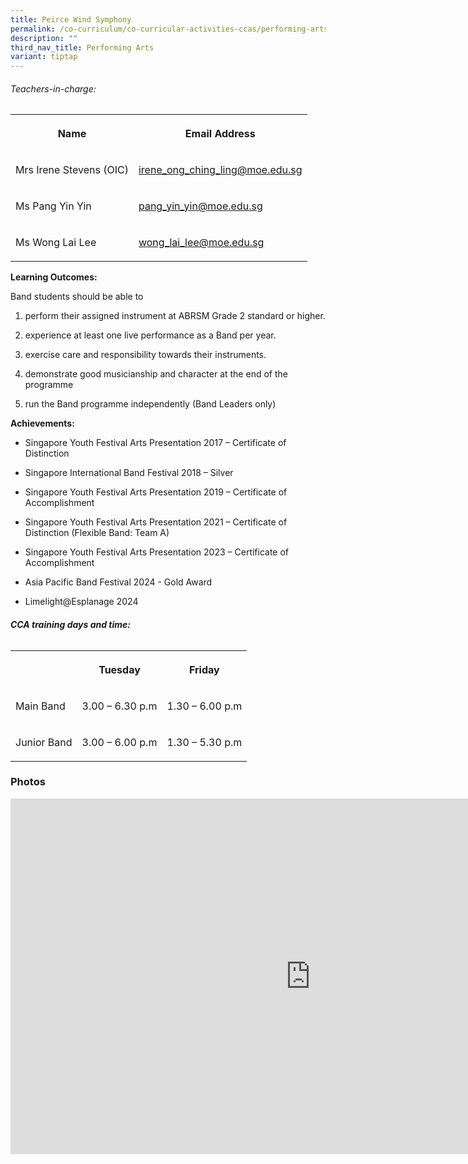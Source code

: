 ```yaml
---
title: Peirce Wind Symphony
permalink: /co-curriculum/co-curricular-activities-ccas/performing-arts-peirce-wind-symphony/
description: ""
third_nav_title: Performing Arts
variant: tiptap
---
```

<h6>Teachers-in-charge:</h6>
<table style="minWidth: 50px">
<colgroup>
<col>
<col>
</colgroup>
<tbody>
<tr>
<th rowspan="1" colspan="1">
<p>Name</p>
</th>
<th rowspan="1" colspan="1">
<p>Email Address</p>
</th>
</tr>
<tr>
<td rowspan="1" colspan="1">
<p>Mrs Irene Stevens (OIC)</p>
</td>
<td rowspan="1" colspan="1">
<p><a href="mailto:irene_ong_ching_ling@moe.edu.sg" rel="noopener noreferrer nofollow" target="_blank">irene_ong_ching_ling@moe.edu.sg</a>
</p>
</td>
</tr>
<tr>
<td rowspan="1" colspan="1">
<p>Ms Pang Yin Yin</p>
</td>
<td rowspan="1" colspan="1">
<p><a href="mailto:pang_yin_yin@moe.edu.sg" rel="noopener noreferrer nofollow" target="_blank">pang_yin_yin@moe.edu.sg</a>
</p>
</td>
</tr>
<tr>
<td rowspan="1" colspan="1">
<p>Ms Wong Lai Lee</p>
</td>
<td rowspan="1" colspan="1">
<p><a href="mailto:wong_lai_lee@moe.edu.sg" rel="noopener noreferrer nofollow" target="_blank">wong_lai_lee@moe.edu.sg</a>
</p>
</td>
</tr>
</tbody>
</table>
<p><strong>Learning Outcomes:</strong>
</p>
<p>Band students should be able to</p>
<ol>
<li>
<p>perform their assigned instrument at ABRSM Grade 2 standard or higher.</p>
</li>
<li>
<p>experience at least one live performance as a Band per year.</p>
</li>
<li>
<p>exercise care and responsibility towards their instruments.</p>
</li>
<li>
<p>demonstrate good musicianship and character at the end of the programme</p>
</li>
<li>
<p>run the Band programme independently (Band Leaders only)</p>
</li>
</ol>
<p><strong>Achievements:</strong>
</p>
<ul>
<li>
<p>Singapore Youth Festival Arts Presentation 2017 – Certificate of Distinction</p>
</li>
<li>
<p>Singapore International Band Festival 2018 – Silver</p>
</li>
<li>
<p>Singapore Youth Festival Arts Presentation 2019 – Certificate of Accomplishment</p>
</li>
<li>
<p>Singapore Youth Festival Arts Presentation 2021 – Certificate of Distinction
(Flexible Band: Team A)</p>
</li>
<li>
<p>Singapore Youth Festival Arts Presentation 2023 – Certificate of Accomplishment</p>
</li>
<li>
<p>Asia Pacific Band Festival 2024 - Gold Award</p>
</li>
<li>
<p>Limelight@Esplanage 2024</p>
</li>
</ul>
<h6><strong>CCA training days and time:</strong></h6>
<table style="minWidth: 75px">
<colgroup>
<col>
<col>
<col>
</colgroup>
<tbody>
<tr>
<th rowspan="1" colspan="1">
<p></p>
</th>
<th rowspan="1" colspan="1">
<p>Tuesday</p>
</th>
<th rowspan="1" colspan="1">
<p>Friday</p>
</th>
</tr>
<tr>
<td rowspan="1" colspan="1">
<p>Main Band</p>
</td>
<td rowspan="1" colspan="1">
<p>3.00 – 6.30 p.m</p>
</td>
<td rowspan="1" colspan="1">
<p>1.30 – 6.00 p.m</p>
</td>
</tr>
<tr>
<td rowspan="1" colspan="1">
<p>Junior Band</p>
</td>
<td rowspan="1" colspan="1">
<p>3.00 – 6.00 p.m</p>
</td>
<td rowspan="1" colspan="1">
<p>1.30 – 5.30 p.m</p>
</td>
</tr>
</tbody>
</table>
<h3>Photos</h3>
<div class="iframe-wrapper">
<iframe height="569" width="960" allowfullscreen="true" frameborder="0" src="https://docs.google.com/presentation/d/e/2PACX-1vRRISXWzBB3-twpTXlyZ8Jl4E49quJGvUO3Spl9i0OxVidUgZm_G4X7fl6MHhidvvrcVk70aEEyKsFc/embed?start=false&amp;loop=false&amp;delayms=3000"></iframe>
</div>
<p></p>